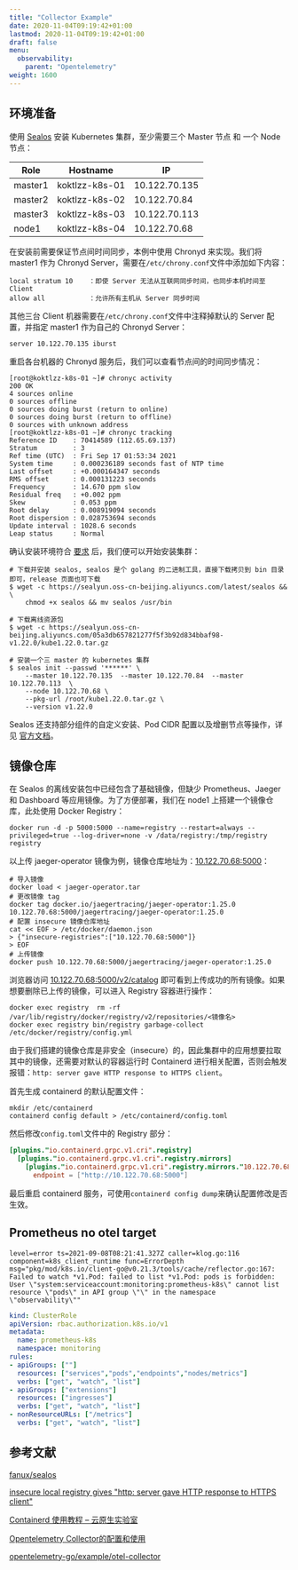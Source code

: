 ```yaml
---
title: "Collector Example"
date: 2020-11-04T09:19:42+01:00
lastmod: 2020-11-04T09:19:42+01:00
draft: false
menu:
  observability: 
    parent: "Opentelemetry"
weight: 1600
---
```


## 环境准备

使用 [Sealos](https://github.com/fanux/sealos) 安装 Kubernetes 集群，至少需要三个 Master 节点 和 一个 Node 节点：

| Role    | Hostname       | IP            |
| ------- | -------------- | ------------- |
| master1 | koktlzz-k8s-01 | 10.122.70.135 |
| master2 | koktlzz-k8s-02 | 10.122.70.84  |
| master3 | koktlzz-k8s-03 | 10.122.70.113 |
| node1   | koktlzz-k8s-04 | 10.122.70.68  |

在安装前需要保证节点间时间同步，本例中使用 Chronyd 来实现。我们将 master1 作为 Chronyd Server，需要在`/etc/chrony.conf`文件中添加如下内容：

```shell
local stratum 10    ：即使 Server 无法从互联网同步时间，也同步本机时间至 Client
allow all           ：允许所有主机从 Server 同步时间
```

其他三台 Client 机器需要在`/etc/chrony.conf`文件中注释掉默认的 Server 配置，并指定 master1 作为自己的 Chronyd Server：

```shell
server 10.122.70.135 iburst
```

重启各台机器的 Chronyd 服务后，我们可以查看节点间的时间同步情况：

```shell
[root@koktlzz-k8s-01 ~]# chronyc activity
200 OK
4 sources online
0 sources offline
0 sources doing burst (return to online)
0 sources doing burst (return to offline)
0 sources with unknown address
[root@koktlzz-k8s-01 ~]# chronyc tracking
Reference ID    : 70414589 (112.65.69.137)
Stratum         : 3
Ref time (UTC)  : Fri Sep 17 01:53:34 2021
System time     : 0.000236189 seconds fast of NTP time
Last offset     : +0.000164347 seconds
RMS offset      : 0.000131223 seconds
Frequency       : 14.670 ppm slow
Residual freq   : +0.002 ppm
Skew            : 0.053 ppm
Root delay      : 0.008919094 seconds
Root dispersion : 0.028753694 seconds
Update interval : 1028.6 seconds
Leap status     : Normal
```

确认安装环境符合 [要求](https://github.com/fanux/sealos#%E8%A6%81%E6%B1%82%E5%92%8C%E5%BB%BA%E8%AE%AE) 后，我们便可以开始安装集群：

```shell
# 下载并安装 sealos, sealos 是个 golang 的二进制工具，直接下载拷贝到 bin 目录即可，release 页面也可下载
$ wget -c https://sealyun.oss-cn-beijing.aliyuncs.com/latest/sealos && \
    chmod +x sealos && mv sealos /usr/bin 

# 下载离线资源包
$ wget -c https://sealyun.oss-cn-beijing.aliyuncs.com/05a3db657821277f5f3b92d834bbaf98-v1.22.0/kube1.22.0.tar.gz

# 安装一个三 master 的 kubernetes 集群
$ sealos init --passwd '******' \
    --master 10.122.70.135  --master 10.122.70.84  --master 10.122.70.113  \
    --node 10.122.70.68 \
    --pkg-url /root/kube1.22.0.tar.gz \
    --version v1.22.0
```

Sealos 还支持部分组件的自定义安装、Pod CIDR 配置以及增删节点等操作，详见 [官方文档](https://www.sealyun.com/instructions)。

## 镜像仓库

在 Sealos 的离线安装包中已经包含了基础镜像，但缺少 Prometheus、Jaeger 和 Dashboard 等应用镜像。为了方便部署，我们在 node1 上搭建一个镜像仓库，此处使用 Docker Registry：

```shell
docker run -d -p 5000:5000 --name=registry --restart=always --privileged=true --log-driver=none -v /data/registry:/tmp/registry registry
```

以上传 jaeger-operator 镜像为例，镜像仓库地址为：[10.122.70.68:5000](http://10.122.70.68:5000/)：

```shell
# 导入镜像
docker load < jaeger-operator.tar
# 更改镜像 tag
docker tag docker.io/jaegertracing/jaeger-operator:1.25.0 10.122.70.68:5000/jaegertracing/jaeger-operator:1.25.0
# 配置 insecure 镜像仓库地址
cat << EOF > /etc/docker/daemon.json
> {"insecure-registries":["10.122.70.68:5000"]}
> EOF
# 上传镜像
docker push 10.122.70.68:5000/jaegertracing/jaeger-operator:1.25.0
```

浏览器访问  [10.122.70.68:5000/v2/catalog](http://10.122.70.68:5000/v2/_catalog) 即可看到上传成功的所有镜像。如果想要删除已上传的镜像，可以进入 Registry 容器进行操作：

```shell
docker exec registry  rm -rf /var/lib/registry/docker/registry/v2/repositories/<镜像名>
docker exec registry bin/registry garbage-collect /etc/docker/registry/config.yml
```

由于我们搭建的镜像仓库是非安全（insecure）的，因此集群中的应用想要拉取其中的镜像，还需要对默认的容器运行时 Containerd 进行相关配置，否则会触发报错：`http: server gave HTTP response to HTTPS client`。

首先生成 containerd 的默认配置文件：

```shell
mkdir /etc/containerd
containerd config default > /etc/containerd/config.toml
```

然后修改`config.toml`文件中的 Registry 部分：

```toml
[plugins."io.containerd.grpc.v1.cri".registry]
  [plugins."io.containerd.grpc.v1.cri".registry.mirrors]
    [plugins."io.containerd.grpc.v1.cri".registry.mirrors."10.122.70.68:5000"]
      endpoint = ["http://10.122.70.68:5000"]
```

最后重启 containerd 服务，可使用`containerd config dump`来确认配置修改是否生效。

## Prometheus no otel target

```shell
level=error ts=2021-09-08T08:21:41.327Z caller=klog.go:116 component=k8s_client_runtime func=ErrorDepth msg="pkg/mod/k8s.io/client-go@v0.21.3/tools/cache/reflector.go:167: Failed to watch *v1.Pod: failed to list *v1.Pod: pods is forbidden: User \"system:serviceaccount:monitoring:prometheus-k8s\" cannot list resource \"pods\" in API group \"\" in the namespace \"observability\""
```

```yaml
kind: ClusterRole
apiVersion: rbac.authorization.k8s.io/v1
metadata:
  name: prometheus-k8s
  namespace: monitoring
rules:
- apiGroups: [""]
  resources: ["services","pods","endpoints","nodes/metrics"]
  verbs: ["get", "watch", "list"]
- apiGroups: ["extensions"]
  resources: ["ingresses"]
  verbs: ["get", "watch", "list"]
- nonResourceURLs: ["/metrics"]
  verbs: ["get", "watch", "list"]
```

## 参考文献

[fanux/sealos](https://github.com/fanux/sealos)

[insecure local registry gives "http: server gave HTTP response to HTTPS client"](https://github.com/containerd/cri/issues/1367)

[Containerd 使用教程 – 云原生实验室](https://fuckcloudnative.io/posts/getting-started-with-containerd/)

[Opentelemetry Collector的配置和使用](https://www.cnblogs.com/charlieroro/p/13883602.html)

[opentelemetry-go/example/otel-collector](https://github.com/open-telemetry/opentelemetry-go/tree/main/example/otel-collector)
